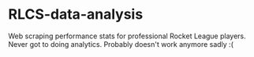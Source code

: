 # RLCS-data-analysis
Web scraping performance stats for professional Rocket League players. Never got to doing analytics. Probably doesn't work anymore sadly :(
